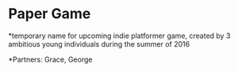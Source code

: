 # Paper Game

*temporary name for upcoming indie platformer game, created by 3 ambitious young individuals during the summer of 2016

*Partners: Grace, George

